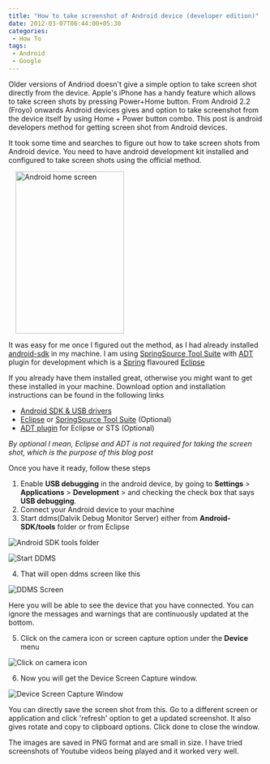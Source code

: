 ```yaml
---
title: "How to take screenshot of Android device (developer edition)"
date: 2012-03-07T06:44:00+05:30
categories:
 - How To
tags:
 - Android
 - Google
---
```


Older versions of Andriod doesn't give a simple option to take screen shot
directly from the device. Apple's iPhone has a handy feature which allows to
take screen shots by pressing Power+Home button. From Android 2.2 (Froyo)
onwards Android devices gives and option to take screenshot from the device
itself by using Home + Power button combo. This post is android developers
method for getting screen shot from Android devices.

It took some time and searches to figure out how to take screen shots from
Android device. You need to have android development kit installed and
configured to take screen shots using the official method.

<a
href="https://4.bp.blogspot.com/-vsUHIXD3zIU/T1asFbGOnXI/AAAAAAAACoY/w1sjj8m9QKo/s1600/device-2012-03-06-223556.png"
imageanchor="1" style="margin-left: 1em; margin-right: 1em;"><img border="0"
height="320"
src="https://4.bp.blogspot.com/-vsUHIXD3zIU/T1asFbGOnXI/AAAAAAAACoY/w1sjj8m9QKo/s320/device-2012-03-06-223556.png"
width="214" alt="Android home screen" /></a>

It was easy for me once I figured out the method, as I had already installed [android-sdk](https://developer.android.com/sdk/index.html) in my machine. I am using [SpringSource Tool Suite](https://www.springsource.com/developer/sts/) with [ADT](https://developer.android.com/sdk/eclipse-adt.html) plugin for development which is a [Spring](https://www.springsource.com/) flavoured [Eclipse](https://www.eclipse.org/)

If you already have them installed great, otherwise you might want to get these installed in your machine. Download option and installation instructions can be found in the following links

* [Android SDK & USB drivers](https://developer.android.com/sdk/index.html)
* [Eclipse](https://www.eclipse.org/downloads/) or [SpringSource Tool Suite](https://www.springsource.org/springsource-tool-suite-download/) (Optional)
* [ADT plugin](https://developer.android.com/sdk/eclipse-adt.html#installing) for Eclipse or STS (Optional)

_By optional I mean, Eclipse and ADT is not required for taking the screen shot, which is the purpose of this blog post_

Once you have it ready, follow these steps

1. Enable **USB debugging** in the android device, by going to **Settings** > **Applications** > **Development** > and checking the check box that says **USB debugging**.
2. Connect your Android device to your machine
3. Start ddms(Dalvik Debug Monitor Server) either from **Android-SDK/tools** folder or from Eclipse

![Android SDK tools folder](https://1.bp.blogspot.com/-V51Zxx1Zz10/T1aws4UlF4I/AAAAAAAACo8/-gAV419ps7k/s640/Screenshot%2Bat%2B2012-03-07%2B00%253A49%253A14.png "Android SDK tools folder")

![Start DDMS](https://2.bp.blogspot.com/-_ywKvPK84c8/T1avo9sG5CI/AAAAAAAACok/H3Ga0IxBqis/s640/Screenshot%2Bat%2B2012-03-06%2B22%253A19%253A43.png "Start DDMS")

4. That will open ddms screen like this

![DDMS Screen](https://4.bp.blogspot.com/-Sf0q1hUR3fY/T1av6kh9N5I/AAAAAAAACow/ZLU92_iluio/s640/Screenshot%2Bat%2B2012-03-06%2B22%253A22%253A12.png "DDMS Screen")

Here you will be able to see the device that you have connected. You can ignore the messages and warnings that are continuously updated at the bottom.

5.  Click on the camera icon or screen capture option under the **Device** menu

![Click on camera icon](https://2.bp.blogspot.com/-8a5KnIB3x_s/T1azENhdsLI/AAAAAAAACpI/pR5RbgTVcR8/s640/Screenshot%2Bat%2B2012-03-06%2B22%253A22%253A12.png "Click on camera icon")

6.  Now you will get the Device Screen Capture window.

![Device Screen Capture Window](https://2.bp.blogspot.com/-uQS56mUZTyE/T1a1JtpzhcI/AAAAAAAACpU/Q1ycUrRRxlw/s1600/Screenshot%2Bat%2B2012-03-07%2B01%253A04%253A27.png "Device Screen Capture Window")

You can directly save the screen shot from this. Go to a different screen or
application and click 'refresh' option to get a updated screenshot. It also
gives rotate and copy to clipboard options. Click done to close the window.

The images are saved in PNG format and are small in size. I have tried
screenshots of Youtube videos being played and it worked very well.
